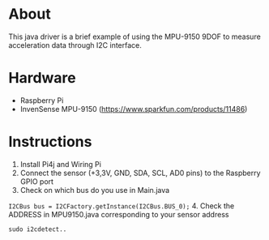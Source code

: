 # About
This java driver is a brief example of using the MPU-9150 9DOF to measure acceleration data through I2C interface.

# Hardware
* Raspberry Pi
* InvenSense MPU-9150 (https://www.sparkfun.com/products/11486)

# Instructions
1. Install Pi4j and Wiring Pi
2. Connect the sensor (+3,3V, GND, SDA, SCL, AD0 pins) to the Raspberry GPIO port
3. Check on which bus do you use in Main.java

`I2CBus bus = I2CFactory.getInstance(I2CBus.BUS_0);` 
4. Check the ADDRESS in MPU9150.java corresponding to your sensor address

`sudo i2cdetect..`